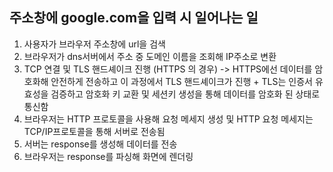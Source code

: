 ## 주소창에 google.com을 입력 시 일어나는 일

1. 사용자가 브라우저 주소창에 url을 검색
2. 브라우저가 dns서버에서 주소 중 도메인 이름을 조회해 IP주소로 변환
3. TCP 연결 및 TLS 핸드셰이크 진행 (HTTPS 의 경우)
   -> HTTPS에선 데이터를 암호화해 안전하게 전송하고 이 과정에서 TLS 핸드셰이크가 진행 + TLS는 인증서 유효성을 검증하고 암호화 키 교환 및 세션키 생성을 통해 데이터를 암호화 된 상태로 통신함
4. 브라우저는 HTTP 프로토콜을 사용해 요청 메세지 생성 및 HTTP 요청 메세지는 TCP/IP프로토콜을 통해 서버로 전송됨
5. 서버는 response를 생성해 데이터를 전송
6. 브라우저는 response를 파싱해 화면에 렌더링
